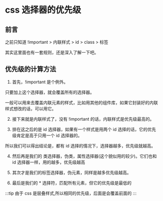 # css 选择器的优先级

## 前言

之前只知道 !important > 内联样式 > id > class > 标签       

其实这里面也有一套规则，还是深入了解一下吧。     

## 优先级的计算方法

1. 首先，!important 是个例外。        

只要加上这个选择器，就会覆盖所有的选择器。       

一般可以用来去覆盖内联元素的样式，比如用其他的组件库，如果它封装好的内联样式想改的话，可以用它。      

2. 接下来就是内联样式了，没有 !important 的话，内联样式是优先级最高的。       

3. 排在这之后的是 id 选择器，如果有一个样式是用两个 id 选择的话，它的优先级肯定是高于只用一个 id 选择器的。       

所以我们可以得出结论是，都有 id 选择的情况下，选择器越多，优先级就越高。       

4. 然后再是我们的 类选择器，伪类，属性选择器(这个貌似用的较少)。它们也和 id 选择器一样，用的越多，优先级越高       

5. 其次才是我们的标签选择器，伪元素，同样是越多优先级越高。       

6. 最后是我们的 * 选择符，匹配所有元素，但它的优先级是最低的        

:::tip
由于 css 是层叠样式,所以相同的优先级，后面是会覆盖前面的
:::

